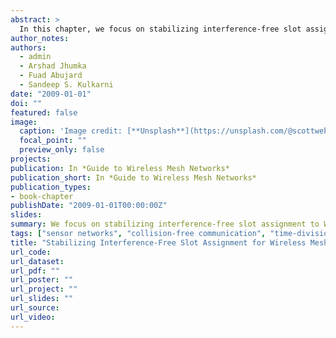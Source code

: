 ```yaml
---
abstract: >
  In this chapter, we focus on stabilizing interference-free slot assignment to WMN nodes. These slot assignments allow each node to transmit its data while ensuring that it does not interfere with other nodes. We proceed as follows: First, we focus on infrastructure-only part where we only consider static infrastructure nodes. We present three algorithms in this category. The first two are based on communication topology and address centralized or distributed slot assignment. The third focuses on slot assignment where infrastructure nodes are deployed with some geometric distribution to cover the desired area. Subsequently, we extend this protocol for the case where there are mobile client nodes that are in the vicinity of the infrastructure nodes. And, finally, we present an algorithm for the case where a client node is only in the vicinity of other client nodes.
author_notes:
authors:
  - admin
  - Arshad Jhumka
  - Fuad Abujard
  - Sandeep S. Kulkarni
date: "2009-01-01"
doi: ""
featured: false
image:
  caption: 'Image credit: [**Unsplash**](https://unsplash.com/@scottwebb)'
  focal_point: ""
  preview_only: false
projects:
publication: In *Guide to Wireless Mesh Networks*
publication_short: In *Guide to Wireless Mesh Networks*
publication_types:
- book-chapter
publishDate: "2009-01-01T00:00:00Z"
slides: 
summary: We focus on stabilizing interference-free slot assignment to WMN nodes. These slot assignments allow each node to transmit its data while ensuring that it does not interfere with other nodes.
tags: ["sensor networks", "collision-free communication", "time-division multiple access", "self-stabilization"]
title: "Stabilizing Interference-Free Slot Assignment for Wireless Mesh Networks"
url_code: 
url_dataset: 
url_pdf: ""
url_poster: ""
url_project: ""
url_slides: ""
url_source: 
url_video:
---
```



